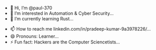 - 👋 Hi, I’m @paul-370
- 👀 I’m interested in Automation & Cyber Security...
- 🌱 I’m currently learning Rust...
<!--- - 💞️ I’m looking to collaborate on ... --->
- 📫 How to reach me linkedin.com/in/pradeep-kumar-9a3978226/...
- 😄 Pronouns: Learner...
- ⚡ Fun fact: Hackers are the Computer Sciencetists...

<!---
paul-370/paul-370 is a ✨ special ✨ repository because its `README.md` (this file) appears on your GitHub profile.
You can click the Preview link to take a look at your changes.
--->
